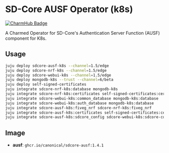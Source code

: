 # SD-Core AUSF Operator (k8s)
[![CharmHub Badge](https://charmhub.io/sdcore-ausf-k8s/badge.svg)](https://charmhub.io/sdcore-ausf-k8s)

A Charmed Operator for SD-Core's Authentication Server Function (AUSF) component for K8s. 

## Usage

```bash
juju deploy sdcore-ausf-k8s --channel=1.5/edge
juju deploy sdcore-nrf-k8s --channel=1.5/edge
juju deploy sdcore-webui-k8s --channel=1.5/edge
juju deploy mongodb-k8s --trust --channel=6/beta
juju deploy self-signed-certificates
juju integrate sdcore-nrf-k8s:database mongodb-k8s
juju integrate sdcore-nrf-k8s:certificates self-signed-certificates:certificates
juju integrate sdcore-webui-k8s:common_database mongodb-k8s:database
juju integrate sdcore-webui-k8s:auth_database mongodb-k8s:database
juju integrate sdcore-ausf-k8s:fiveg_nrf sdcore-nrf-k8s:fiveg_nrf
juju integrate sdcore-ausf-k8s:certificates self-signed-certificates:certificates
juju integrate sdcore-ausf-k8s:sdcore_config sdcore-webui-k8s:sdcore-config
```

## Image

- **ausf**: `ghcr.io/canonical/sdcore-ausf:1.4.1`
